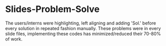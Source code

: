# Slides-Problem-Solve
The users/interns were highlighting, left aligning and adding 'Sol.' before every solution in repeated fashion manually. These problems were in every slide files, implementing these codes has minimized/reduced their 70-80% of work. 
